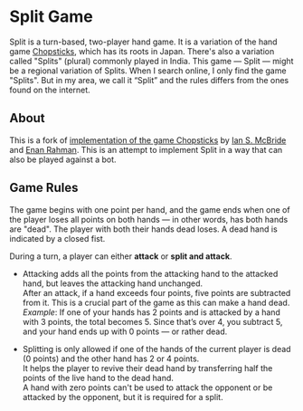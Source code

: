 # Split Game
Split is a turn-based, two-player hand game. It is a variation of the hand game [Chopsticks][chopsticks wiki], which has its roots in Japan. There's also a variation called "Splits" (plural) commonly played in India. This game — Split — might be a regional variation of Splits. When I search online, I only find the game "Splits". But in my area, we call it “Split” and the rules differs from the ones found on the internet.

## About
This is a fork of [implementation of the game Chopsticks][original repo] by [Ian S. McBride][gh ian] and [Enan Rahman][gh enan]. This is an attempt to implement Split in a way that can also be played against a bot.

## Game Rules
The game begins with one point per hand, and the game ends when one of the player loses all points on both hands — in other words, has both hands are "dead". The player with both their hands dead loses. A dead hand is indicated by a closed fist.

During a turn, a player can either **attack** or **split and attack**.
 - Attacking adds all the points from the attacking hand to the attacked hand, but leaves the attacking hand unchanged.  
 After an attack, if a hand exceeds four points, five points are subtracted from it. This is a crucial part of the game as this can make a hand dead.  
 _Example_: If one of your hands has 2 points and is attacked by a hand with 3 points, the total becomes 5. Since that’s over 4, you subtract 5, and your hand ends up with 0 points — or rather dead.

 - Splitting is only allowed if one of the hands of the current player is dead (0 points) and the other hand has 2 or 4 points.  
 It helps the player to revive their dead hand by transferring half the points of the live hand to the dead hand.  
 A hand with zero points can't be used to attack the opponent or be attacked by the opponent, but it is required for a split.

[chopsticks wiki]: https://en.wikipedia.org/wiki/Chopsticks_%28hand_game%29
[original repo]: https://github.com/ian-s-mcb/chopsticks-hand-game-js
[gh enan]: https://github.com/enan789
[gh ian]: https://github.com/ian-s-mcb